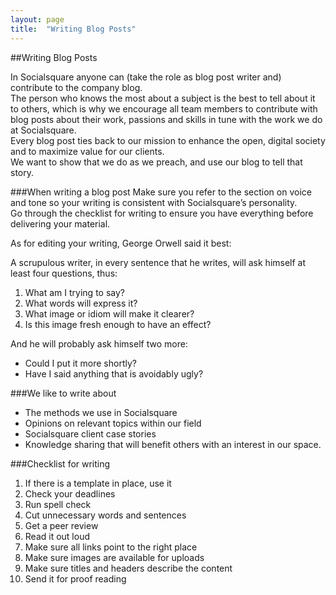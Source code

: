 ```yaml
---
layout: page
title:  "Writing Blog Posts"
---
```


##Writing Blog Posts

In Socialsquare anyone can (take the role as blog post writer and) contribute to the company blog.  
The person who knows the most about a subject is the best to tell about it to others, which is why we encourage all team members to contribute with blog posts about their work, passions and skills in tune with the work we do at Socialsquare.  
Every blog post ties back to our mission to enhance the open, digital society and to maximize value for our clients.  
We want to show that we do as we preach, and use our blog to tell that story. 

###When writing a blog post
Make sure you refer to the section on voice and tone so your writing is consistent with Socialsquare’s personality.   
Go through the checklist for writing to ensure you have everything before delivering your material. 

As for editing your writing, George Orwell said it best:

A scrupulous writer, in every sentence that he writes, will ask himself at least four questions, thus:  

1.  What am I trying to say?
2.  What words will express it?
3.  What image or idiom will make it clearer?
4.  Is this image fresh enough to have an effect?

And he will probably ask himself two more:  
- Could I put it more shortly?
- Have I said anything that is avoidably ugly?


###We like to write about
- The methods we use in Socialsquare  
- Opinions on relevant topics within our field  
- Socialsquare client case stories  
- Knowledge sharing that will benefit others with an interest in our space.   

###Checklist for writing
1. If there is a template in place, use it  
2. Check your deadlines  
3. Run spell check  
4. Cut unnecessary words and sentences  
5. Get a peer review  
6. Read it out loud  
7. Make sure all links point to the right place  
8. Make sure images are available for uploads  
9. Make sure titles and headers describe the content  
10. Send it for proof reading  
